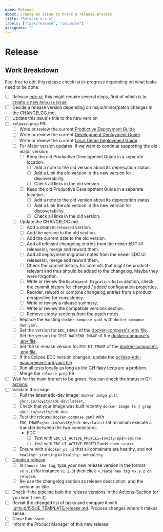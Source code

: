 ```yaml
---
name: Release
about: Create an issue to track a release process.
title: "Release x.x.x"
labels: ["task/release", "scope/ce"]
assignees: ""
---
```


# Release

## Work Breakdown

Feel free to edit this release checklist in-progress depending on what tasks need to be done:

- [ ] Release [edc-ui](https://github.com/sovity/edc-ui), this might require several steps, first of which is to [create a new `Release` issue](https://github.com/sovity/edc-ui/issues/new/choose)
- [ ] Decide a release version depending on major/minor/patch changes in the CHANGELOG.md.
- [ ] Update this issue's title to the new version
- [ ] `release-prep` PR:
  - [ ] Write or review the current [Productive Deployment Guide](https://github.com/sovity/opendataspace/blob/main/docs/deployment-guide/goals/production)
  - [ ] Write or review the current [Development Deployment Guide](https://github.com/sovity/opendataspace/blob/main/docs/deployment-guide/goals/development)
  - [ ] Write or review the current [Local Demo Deployment Guide](https://github.com/sovity/opendataspace/blob/main/docs/deployment-guide/goals/local-demo)
  - [ ] For Major version updates: If we want to continue supporting the old major version:
    - [ ] Keep the old Productive Development Guide in a separate location.
      - [ ] Add a note to the old version about its deprecation status.
      - [ ] Add a Link the old version in the new version for discoverability.
      - [ ] Check all links in the old version.
    - [ ] Keep the old Productive Development Guide in a separate location.
      - [ ] Add a note to the old version about its deprecation status.
      - [ ] Add a Link the old version in the new version for discoverability.
      - [ ] Check all links in the old version.
  - [ ] Update the CHANGELOG.md.
    - [ ] Add a clean `Unreleased` version.
    - [ ] Add the version to the old section.
    - [ ] Add the current date to the old version.
    - [ ] Add all relevant changelog entries from the newer EDC UI release(s), merge and reword them.
    - [ ] Add all deployment migration notes from the newer EDC UI release(s), merge and reword them.
    - [ ] Check the commit history for commits that might be product-relevant and thus should be added to the
          changelog. Maybe they were forgotten.
    - [ ] Write or review the `Deployment Migration Notes` section, check the commit history for changed / added
          configuration properties.
    - [ ] Reorder, reword or combine changelog entries from a product perspective for consistency.
    - [ ] Write or review a release summary.
    - [ ] Write or review the compatible versions section.
    - [ ] Remove empty sections from the patch notes.
  - [ ] Replace the existing `docker-compose.yaml` with `docker-compose-dev.yaml`.
  - [ ] Set the version for `EDC_IMAGE` of
        the [docker-compose's .env file](https://github.com/sovity/opendataspace/blob/main/.env).
  - [ ] Set the version for `TEST_BACKEND_IMAGE` of
        the [docker-compose's .env file](https://github.com/sovity/opendataspace/blob/main/.env).
  - [ ] Set the UI release version for `EDC_UI_IMAGE` of
        the [docker-compose's .env file](https://github.com/sovity/opendataspace/blob/main/.env).
  - [ ] If the Eclipse EDC version changed, update
        the [eclipse-edc-management-api.yaml file](https://github.com/sovity/opendataspace/blob/main/docs/api/eclipse-edc-management-api.yaml).
  - [ ] Run all tests locally as long as the [GH flaky tests](https://github.com/sovity/opendataspace/issues/870) are a problem.
  - [ ] Merge the `release-prep` PR.
- [ ] Wait for the main branch to be green. You can check the status in GH [actions](https://github.com/sovity/opendataspace/actions).
- [ ] Validate the image
  - [ ] Pull the latest edc-dev image: `docker image pull ghcr.io/sovity/edc-dev:latest`.
  - [ ] Check that your image was built recently `docker image ls | grep ghcr.io/sovity/edc-dev`.
  - [ ] Test the release `docker-compose.yaml` with `EDC_IMAGE=ghcr.io/sovity/edc-dev:latest` (at minimum execute a transfer between the two connectors).
    - EDC
      - [ ] Test with `EDC_UI_ACTIVE_PROFILE=sovity-open-source`
      - [ ] Test with `EDC_UI_ACTIVE_PROFILE=mds-open-source`
  - [ ] Ensure with a `docker ps -a` that all containers are healthy, and not `healthy: starting` or `healthy: unhealthy`.
- [ ] [Create a release](https://github.com/sovity/opendataspace/releases/new)
  - [ ] In `Choose the tag`, type your new release version in the format `vx.y.z` (for instance `v1.2.3`) then click `+Create new tag vx.y.z on release`.
  - [ ] Re-use the changelog section as release description, and the version as title.
- [ ] Check if the pipeline built the release versions in the Actions-Section (or you won't see it).
- [ ] Revisit the changed list of tasks and compare it
      with [.github/ISSUE_TEMPLATE/release.md](https://github.com/sovity/opendataspace/blob/main/.github/ISSUE_TEMPLATE/release.md).
      Propose changes where it makes sense.
- [ ] Close this issue.
- [ ] Inform the Product Manager of this new release
